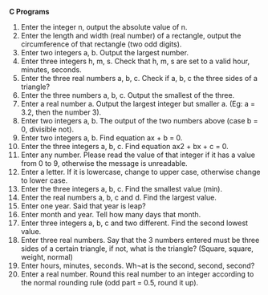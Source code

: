 **C Programs**
1. Enter the integer n, output the absolute value of n.
2. Enter the length and width (real number) of a rectangle, output the circumference of that rectangle (two odd digits).
3. Enter two integers a, b. Output the largest number.
4. Enter three integers h, m, s. Check that h, m, s are set to a valid hour, minutes, seconds.
5. Enter the three real numbers a, b, c. Check if a, b, c the three sides of a triangle?
6. Enter the three numbers a, b, c. Output the smallest of the three.
7. Enter a real number a. Output the largest integer but smaller a. (Eg: a = 3.2, then the number 3).
8. Enter two integers a, b. The output of the two numbers above (case b = 0, divisible not).
9. Enter two integers a, b. Find equation ax + b = 0.
10. Enter the three integers a, b, c. Find equation ax2 + bx + c = 0.
11. Enter any number. Please read the value of that integer if it has a value from 0 to 9, otherwise the message is unreadable.
12. Enter a letter. If it is lowercase, change to upper case, otherwise change to lower case.
13. Enter the three integers a, b, c. Find the smallest value (min).
14. Enter the real numbers a, b, c and d. Find the largest value.
15. Enter one year. Said that year is leap?
16. Enter month and year. Tell how many days that month.
17. Enter three integers a, b, c and two different. Find the second lowest value.
18. Enter three real numbers. Say that the 3 numbers entered must be three sides of a certain triangle, if not, what is the triangle? (Square, square, weight, normal)
19. Enter hours, minutes, seconds. Wh¬at is the second, second, second?
20. Enter a real number. Round this real number to an integer according to the normal rounding rule (odd part = 0.5, round it up).
